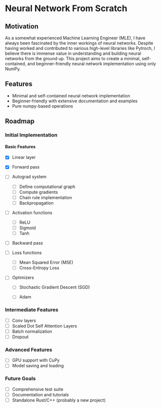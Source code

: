 # Neural Network From Scratch

## Motivation

As a somewhat experienced Machine Learning Engineer (MLE), I have always been fascinated by the inner workings of neural networks. Despite having worked and contributed to various high-level libraries like Pytroch, I believe there is immense value in understanding and building neural networks from the ground up. This project aims to create a minimal, self-contained, and beginner-friendly neural network implementation using only NumPy.

## Features

- Minimal and self-contained neural network implementation
- Beginner-friendly with extensive documentation and examples
- Pure numpy-based operations

## Roadmap

### Initial Implementation


#### Basic Features

- [x] Linear layer
- [x] Forward pass

- [ ] Autograd system
  - [ ] Define computational graph
  - [ ] Compute gradients
  - [ ] Chain rule implementation
  - [ ] Backpropagation

- [ ] Activation functions
  - [ ] ReLU
  - [ ] Sigmoid
  - [ ] Tanh

- [ ] Backward pass

- [ ] Loss functions
  - [ ] Mean Squared Error (MSE)
  - [ ] Cross-Entropy Loss

- [ ] Optimizers
  - [ ] Stochastic Gradient Descent (SGD)
  - [ ] Adam


### Intermediate Features

- [ ] Conv layers
- [ ] Scaled Dot Self Attention Layers
- [ ] Batch normalization
- [ ] Dropout

### Advanced Features

- [ ] GPU support with CuPy
- [ ] Model saving and loading

### Future Goals

- [ ] Comprehensive test suite
- [ ] Documentation and tutorials
- [ ] Standalone Rust/C++ (probably a new project)
